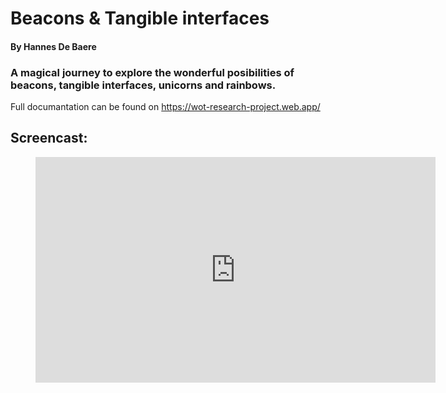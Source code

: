 # Beacons & Tangible interfaces
#### By Hannes De Baere

### A magical journey to explore the wonderful posibilities of beacons, tangible interfaces, unicorns and rainbows.

Full documantation can be found on <https://wot-research-project.web.app/>

## Screencast:


<!-- blank line -->
<figure class="video_container">
    <iframe src="https://player.vimeo.com/video/473035460" width="640" height="361" frameborder="0" allowfullscreen="true"> </iframe>
</figure>
<!-- blank line -->
